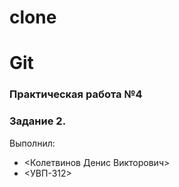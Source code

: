 # clone
# Git
### Практическая работа №4
### Задание 2.
Выполнил:
* <Колетвинов Денис Викторович>
* <УВП-312>
